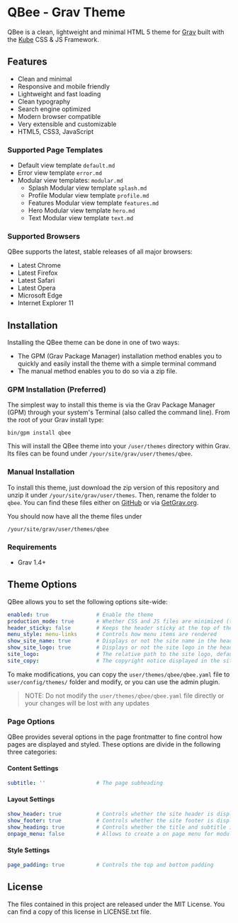 # QBee - Grav Theme

QBee is a clean, lightweight and minimal HTML 5 theme for [Grav](https://getgrav.org) built with the [Kube](https://imperavi.com/kube/) CSS &amp; JS Framework.

## Features
* Clean and minimal
* Responsive and mobile friendly
* Lightweight and fast loading
* Clean typography
* Search engine optimized
* Modern browser compatible
* Very extensible and customizable
* HTML5, CSS3, JavaScript

### Supported Page Templates

* Default view template `default.md`
* Error view template `error.md`
* Modular view templates: `modular.md`
    + Splash Modular view template `splash.md`
    + Profile Modular view template `profile.md`
    + Features Modular view template `features.md`
    + Hero Modular view template `hero.md`
    + Text Modular view template `text.md`

### Supported Browsers
QBee supports the latest, stable releases of all major browsers:

- Latest Chrome
- Latest Firefox
- Latest Safari
- Latest Opera
- Microsoft Edge
- Internet Explorer 11

## Installation

Installing the QBee theme can be done in one of two ways:

- The GPM (Grav Package Manager) installation method enables you to quickly and easily install the theme with a simple terminal command
- The manual method enables you to do so via a zip file.

### GPM Installation (Preferred)

The simplest way to install this theme is via the Grav Package Manager (GPM) through your system's Terminal (also called the command line). From the root of your Grav install type:

```Shell
bin/gpm install qbee
```

This will install the QBee theme into your `/user/themes` directory within Grav. Its files can be found under `/your/site/grav/user/themes/qbee`.

### Manual Installation

To install this theme, just download the zip version of this repository and unzip it under `/your/site/grav/user/themes`. Then, rename the folder to `qbee`. You can find these files either on [GitHub](https://github.com/jorgetite/QBee) or via [GetGrav.org](http://getgrav.org/downloads/themes).

You should now have all the theme files under

```Shell
/your/site/grav/user/themes/qbee
```

### Requirements

* Grav 1.4+

## Theme Options

QBee allows you to set the following options site-wide:

```yaml
enabled: true               # Enable the theme
production_mode: true       # Whether CSS and JS files are minimized (true), or not
header_sticky: false        # Keeps the header sticky at the top of the page
menu_style: menu-links      # Controls how menu items are rendered
show_site_name: true        # Displays or not the site name in the header
show_site_logo: true        # Displays or not the site logo in the header
site_logo:                  # The relative path to the site logo, defaults to 'images/logo.png'
site_copy:                  # The copyright notice displayed in the site footer
```

To make modifications, you can copy the `user/themes/qbee/qbee.yaml` file to `user/config/themes/` folder and modify, or you can use the admin plugin.

> NOTE: Do not modify the `user/themes/qbee/qbee.yaml` file directly or your changes will be lost with any updates

### Page Options

QBee provides several options in the page frontmatter to fine control how pages are displayed and styled. These options are divide in the following three categories:

#### Content Settings

```yaml
subtitle: ''                # The page subheading
```

#### Layout Settings

```yaml
show_header: true           # Controls whether the site header is displayed or not
show_footer: true           # Controls whether the site footer is displayed or not 
show_heading: true          # Controls whether the title and subtitle is displayed or not
onpage_menu: false          # Allows to create a on page menu for modular pages
```

#### Style Settings

```yaml
page_padding: true          # Controls the top and bottom padding
```

## License
The files contained in this project are released under the MIT License. You can
find a copy of this license in LICENSE.txt file.
